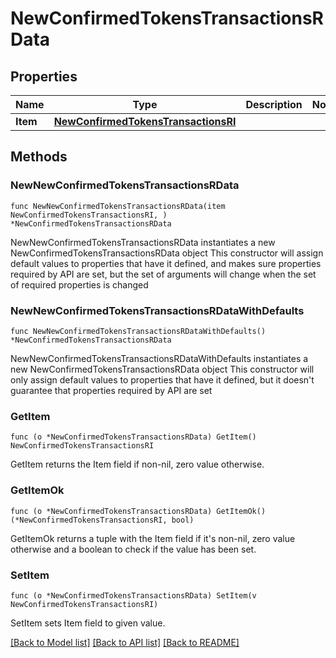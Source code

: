 # NewConfirmedTokensTransactionsRData

## Properties

Name | Type | Description | Notes
------------ | ------------- | ------------- | -------------
**Item** | [**NewConfirmedTokensTransactionsRI**](NewConfirmedTokensTransactionsRI.md) |  | 

## Methods

### NewNewConfirmedTokensTransactionsRData

`func NewNewConfirmedTokensTransactionsRData(item NewConfirmedTokensTransactionsRI, ) *NewConfirmedTokensTransactionsRData`

NewNewConfirmedTokensTransactionsRData instantiates a new NewConfirmedTokensTransactionsRData object
This constructor will assign default values to properties that have it defined,
and makes sure properties required by API are set, but the set of arguments
will change when the set of required properties is changed

### NewNewConfirmedTokensTransactionsRDataWithDefaults

`func NewNewConfirmedTokensTransactionsRDataWithDefaults() *NewConfirmedTokensTransactionsRData`

NewNewConfirmedTokensTransactionsRDataWithDefaults instantiates a new NewConfirmedTokensTransactionsRData object
This constructor will only assign default values to properties that have it defined,
but it doesn't guarantee that properties required by API are set

### GetItem

`func (o *NewConfirmedTokensTransactionsRData) GetItem() NewConfirmedTokensTransactionsRI`

GetItem returns the Item field if non-nil, zero value otherwise.

### GetItemOk

`func (o *NewConfirmedTokensTransactionsRData) GetItemOk() (*NewConfirmedTokensTransactionsRI, bool)`

GetItemOk returns a tuple with the Item field if it's non-nil, zero value otherwise
and a boolean to check if the value has been set.

### SetItem

`func (o *NewConfirmedTokensTransactionsRData) SetItem(v NewConfirmedTokensTransactionsRI)`

SetItem sets Item field to given value.



[[Back to Model list]](../README.md#documentation-for-models) [[Back to API list]](../README.md#documentation-for-api-endpoints) [[Back to README]](../README.md)


